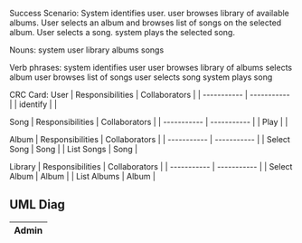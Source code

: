 


Success Scenario: System identifies user. user browses library of available albums. User selects an album and browses list of songs on the selected album. User selects a song. system plays the selected song.

Nouns:
system
user
library
albums
songs

Verb phrases:
system identifies user
user browses library of albums
selects album
user browses list of songs
user selects song
system plays song

CRC Card:
User
| Responsibilities      | Collaborators |
| ----------- | ----------- |
| identify |  |

Song
| Responsibilities      | Collaborators |
| ----------- | ----------- |
| Play |  |

Album
| Responsibilities      | Collaborators |
| ----------- | ----------- |
| Select Song | Song |
| List Songs | Song |


Library
| Responsibilities      | Collaborators |
| ----------- | ----------- |
| Select Album | Album |
| List Albums | Album |

## UML Diag
|Admin |
| ---- |

<!--stackedit_data:
eyJoaXN0b3J5IjpbLTE1MTgxOTc5NTQsMTcwMjg2NDMxOCw2Nz
k3NTY0NjVdfQ==
-->